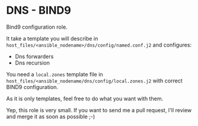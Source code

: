 # DNS - BIND9

Bind9 configuration role.

It take a template you will describe in `host_files/<ansible_nodename>/dns/config/named.conf.j2` and configures:

 - Dns forwarders
 - Dns recursion

You need a `local.zones` template file in `host_files/<ansible_nodename/dns/config/local.zones.j2` with correct BIND9 configuration.



As it is only templates, feel free to do what you want with them.


Yep, this role is very small. If you want to send me a pull request, I'll review and merge it as soon as possible ;-)
